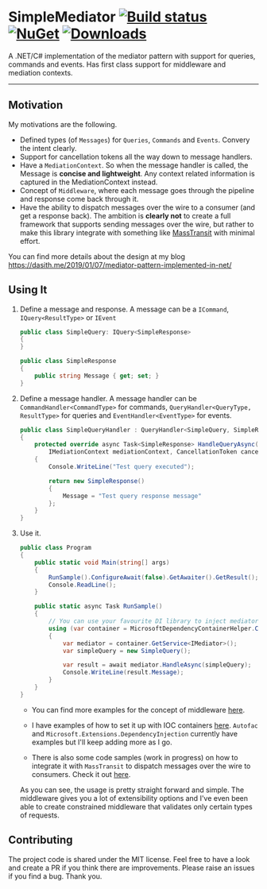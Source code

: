 # SimpleMediator [![Build status](https://ci.appveyor.com/api/projects/status/4wbdssddl5qxukk7?svg=true)](https://ci.appveyor.com/project/dasiths/simplemediator) [![NuGet](https://img.shields.io/nuget/v/SimpleMediator.svg)](https://www.nuget.org/packages/SimpleMediator) [![Downloads](https://img.shields.io/nuget/dt/SimpleMediator.svg)](https://www.nuget.org/packages/SimpleMediator/)

A .NET/C# implementation of the mediator pattern with support for queries, commands and events. Has first class support for middleware and mediation contexts. 

---
## Motivation


My motivations are the following.

- Defined types (of `Messages`) for `Queries`, `Commands` and `Events`. Convery the intent clearly.
- Support for cancellation tokens all the way down to message handlers.
- Have a `MediationContext`. So when the message handler is called, the Message is **concise and lightweight**. Any context related information is captured in the MediationContext instead.
- Concept of `Middleware`, where each message goes through the pipeline and response come back through it.
- Have the ability to dispatch messages over the wire to a consumer (and get a response back). The ambition is **clearly not** to create a full framework that supports sending messages over the wire, but rather to make this library integrate with something like [MassTransit](http://masstransit-project.com/) with minimal effort.

You can find more details about the design at my blog https://dasith.me/2019/01/07/mediator-pattern-implemented-in-net/
## Using It

1. Define a message and response. A message can be a `ICommand`, `IQuery<ResultType>` or `IEvent`
    ```csharp
    public class SimpleQuery: IQuery<SimpleResponse>
    {
    }

    public class SimpleResponse
    {
        public string Message { get; set; }
    }
    ```

2. Define a message handler. A message handler can be `CommandHandler<CommandType>` for commands, `QueryHandler<QueryType, ResultType>` for queries and `EventHandler<EventType>` for events.
    ```csharp
    public class SimpleQueryHandler : QueryHandler<SimpleQuery, SimpleResponse>
    {
        protected override async Task<SimpleResponse> HandleQueryAsync(SimpleQuery query,
            IMediationContext mediationContext, CancellationToken cancellationToken)
        {
            Console.WriteLine("Test query executed");

            return new SimpleResponse()
            {
                Message = "Test query response message"
            };
        }
    }
    
    ```

3. Use it. 
    ```csharp
    public class Program
    {
        public static void Main(string[] args)
        {
            RunSample().ConfigureAwait(false).GetAwaiter().GetResult();
            Console.ReadLine();
        }

        public static async Task RunSample()
        {
            // You can use your favourite DI library to inject mediator and use it
            using (var container = MicrosoftDependencyContainerHelper.CreateServiceCollection())
            {
                var mediator = container.GetService<IMediator>();
                var simpleQuery = new SimpleQuery();

                var result = await mediator.HandleAsync(simpleQuery);
                Console.WriteLine(result.Message);
            }
        }
    }
    ```    
    - You can find more examples for the concept of middleware [here](https://github.com/dasiths/SimpleMediator/tree/master/Samples/SimpleMediator.Samples.ConsoleApp). 

    - I have examples of how to set it up with IOC containers [here](https://github.com/dasiths/SimpleMediator/tree/master/Samples/SimpleMediator.Samples.Shared/Helpers). `Autofac` and `Microsoft.Extensions.DependencyInjection` currently have examples but I'll keep adding more as I go. 
    - There is also some code samples (work in progress) on how to integrate it with `MassTransit` to dispatch messages over the wire to consumers. Check it out [here](https://github.com/dasiths/SimpleMediator/tree/master/Samples/SimpleMediator.Samples.MassTransit).

    As you can see, the usage is pretty straight forward and simple. The middleware gives you a lot of extensibility options and I've even been able to create constrained middleware that validates only certain types of requests.

## Contributing
The project code is shared under the MIT license. Feel free to have a look and create a PR if you think there are improvements. Please raise an issues if you find a bug. Thank you.

